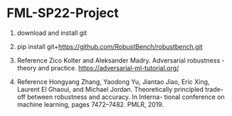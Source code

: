 # FML-SP22-Project

1. download and install git

2. pip install git+https://github.com/RobustBench/robustbench.git

3. Reference Zico Kolter and Aleksander Madry. Adversarial robustness - theory and practice. https://adversarial-ml-tutorial.org/

4. Reference Hongyang Zhang, Yaodong Yu, Jiantao Jiao, Eric Xing, Laurent El Ghaoui, and Michael
Jordan. Theoretically principled trade-off between robustness and accuracy. In Interna-
tional conference on machine learning, pages 7472–7482. PMLR, 2019.
